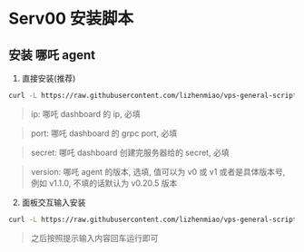 # Serv00 安装脚本

## 安装 哪吒 agent
1. 直接安装(推荐)

```bash
curl -L https://raw.githubusercontent.com/lizhenmiao/vps-general-scripts/main/serv00/install_nezha.sh -o nezha.sh && chmod +x nezha.sh && ./nezha.sh install_agent ip port secret version
```
> ip: 哪吒 dashboard 的 ip, 必填

> port: 哪吒 dashboard 的 grpc port, 必填

> secret: 哪吒 dashboard 创建完服务器给的 secret, 必填

> version: 哪吒 agent 的版本, 选填, 值可以为 v0 或 v1 或者是具体版本号, 例如 v1.1.0, 不填的话默认为 v0.20.5 版本

2. 面板交互输入安装
```bash
curl -L https://raw.githubusercontent.com/lizhenmiao/vps-general-scripts/main/serv00/install_nezha.sh -o nezha.sh && chmod +x nezha.sh && ./nezha.sh install_agent
```

> 之后按照提示输入内容回车运行即可
